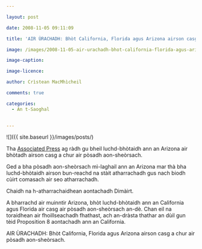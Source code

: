 ```yaml
---

layout: post

date: 2008-11-05 09:11:09

title: 'AIR ÙRACHADH: Bhòt California, Florida agus Arizona airson casg a chur air pòsadh aon-sheòrsach'

image: /images/2008-11-05-air-urachadh-bhot-california-florida-agus-arizona-airson-casg-a-chur-air-posadh-aon-sheorsach.webp

image-caption:

image-licence:

author: Crìstean MacMhìcheil

comments: true

categories:
  - An t-Saoghal
  

---
```


![]({{ site.baseurl }}/images/posts/)

Tha [Associated Press][1] ag ràdh gu bheil luchd-bhòtaidh ann an Arizona air bhòtadh airson casg a chur air pòsadh aon-sheòrsach.

<!--more-->

Ged a bha pòsadh aon-sheòrsach mì-laghail ann an Arizona mar thà bha luchd-bhòtaidh airson bun-reachd na stàit atharrachadh gus nach biodh cùirt comasach air seo atharrachadh.

Chaidh na h-atharrachaidhean aontachadh Dimàirt.

A bharrachd air muinntir Arizona, bhòt luchd-bhòtaidh ann an California agus Florida air casg air pòsadh aon-sheòrsach an-dè. Chan eil na toraidhean air fhoillseachadh fhathast, ach an-dràsta thathar an dùil gun tèid Proposition 8 aontachadh ann an California.

AIR ÙRACHADH: Bhòt California, Florida agus Arizona airson casg a chur air pòsadh aon-sheòrsach.

 [1]: http://www.stltoday.com/stltoday/news/stories.nsf/religion/story/E2F7DDF123CCC39C862574F8002EFBD0?OpenDocument "'Arizona voters OK amendment banning gay marriage' le Bob Baum"
